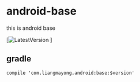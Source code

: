 ﻿# android-base
this is android base

[![LatestVersion](https://img.shields.io/badge/LatestVersion-1.0.0-brightgreen.svg?style=plastic) ]
## gradle
```
compile 'com.liangmayong.android:base:$version'
```
